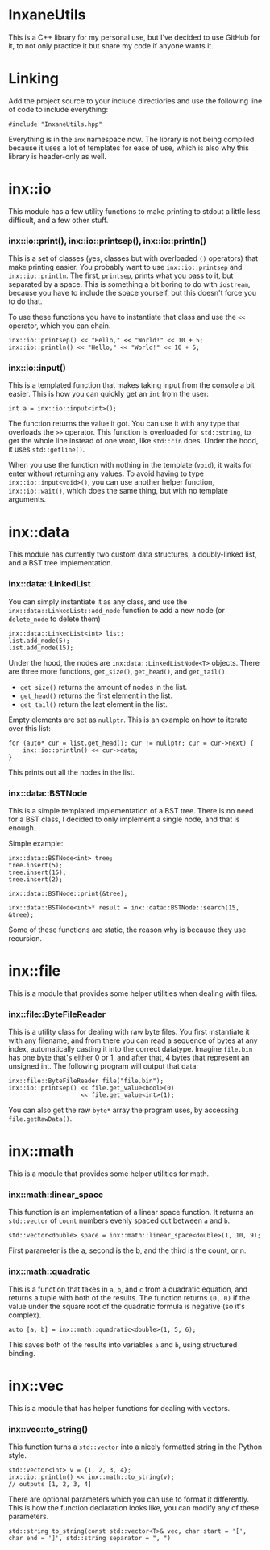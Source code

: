 # InxaneUtils
This is a C++ library for my personal use, but I've decided to use GitHub for it, to not only practice it but share my code if anyone wants it.
# Linking
Add the project source to your include directiories and use the following line of code to include everything:

    #include "InxaneUtils.hpp"
Everything is in the `inx` namespace now. The library is not being compiled because it uses a lot of templates for ease of use, which is also why this library is header-only as well.
# inx::io
This module has a few utility functions to make printing to stdout a little less difficult, and a few other stuff.
### inx::io::print(), inx::io::printsep(), inx::io::println()
This is a set of classes (yes, classes but with overloaded `()` operators) that make printing easier. You probably want to use `inx::io::printsep` and `inx::io::println`. The first, `printsep`, prints what you pass to it, but separated by a space. This is something a bit boring to do with `iostream`, because you have to include the space yourself, but this doesn't force you to do that.

To use these functions you have to instantiate that class and use the `<<` operator, which you can chain.

    inx::io::printsep() << "Hello," << "World!" << 10 + 5;
    inx::io::println() << "Hello," << "World!" << 10 + 5;
### inx::io::input()
This is a templated function that makes taking input from the console a bit easier.
This is how you can quickly get an `int` from the user:

    int a = inx::io::input<int>();
The function returns the value it got. You can use it with any type that overloads the `>>` operator.
This function is overloaded for `std::string`, to get the whole line instead of one word, like `std::cin` does. Under the hood, it uses `std::getline()`.

When you use the function with nothing in the template (`void`), it waits for enter without returning any values. To avoid having to type `inx::io::input<void>()`, you can use another helper function, `inx::io::wait()`, which does the same thing, but with no template arguments.

# inx::data
This module has currently two custom data structures, a doubly-linked list, and a BST tree implementation.
### inx::data::LinkedList
You can simply instantiate it as any class, and use the `inx::data::LinkedList::add_node` function to add a new node (or `delete_node` to delete them)

    inx::data::LinkedList<int> list;
    list.add_node(5);
    list.add_node(15);
Under the hood, the nodes are `inx:data::LinkedListNode<T>` objects.
There are three more functions, `get_size()`, `get_head()`, and `get_tail()`.

- `get_size()` returns the amount of nodes in the list.
- `get_head()` returns the first element in the list.
- `get_tail()` return the last element in the list.

Empty elements are set as `nullptr`.
This is an example on how to iterate over this list:

    for (auto* cur = list.get_head(); cur != nullptr; cur = cur->next) {
	    inx::io::println() << cur->data;
    }
This prints out all the nodes in the list.
### inx::data::BSTNode
This is a simple templated implementation of a BST tree. There is no need for a BST class, I decided to only implement a single node, and that is enough.

Simple example:

    inx::data::BSTNode<int> tree;
    tree.insert(5);
    tree.insert(15);
    tree.insert(2);
     
    inx::data::BSTNode::print(&tree);
    
    inx::data::BSTNode<int>* result = inx::data::BSTNode::search(15, &tree);
Some of these functions are static, the reason why is because they use recursion.

# inx::file
This is a module that provides some helper utilities when dealing with files.
### inx::file::ByteFileReader
This is a utility class for dealing with raw byte files.
You first instantiate it with any filename, and from there you can read a sequence of bytes at any index, automatically casting it into the correct datatype.
Imagine `file.bin` has one byte that's either 0 or 1, and after that, 4 bytes that represent an unsigned int. The following program will output that data:

    inx::file::ByteFileReader file("file.bin");
    inx::io::printsep() << file.get_value<bool>(0)
                        << file.get_value<int>(1);
    
You can also get the raw `byte*` array the program uses, by accessing `file.getRawData()`.
# inx::math
This is a module that provides some helper utilities for math.
### inx::math::linear_space
This function is an implementation of a linear space function. It returns an `std::vector` of `count` numbers evenly spaced out between `a` and `b`.

    std::vector<double> space = inx::math::linear_space<double>(1, 10, 9);
First parameter is the a, second is the b, and the third is the count, or n.
### inx::math::quadratic
This is a function that takes in `a`, `b`, and `c` from a quadratic equation, and returns a tuple with both of the results. The function returns `(0, 0)` if the value under the square root of the quadratic formula is negative (so it's complex).

    auto [a, b] = inx::math::quadratic<double>(1, 5, 6);
This saves both of the results into variables `a` and `b`, using structured binding.
# inx::vec
This is a module that has helper functions for dealing with vectors.
### inx::vec::to_string()
This function turns a `std::vector` into a nicely formatted string in the Python style.

    std::vector<int> v = {1, 2, 3, 4};
    inx::io::println() << inx::math::to_string(v);
    // outputs [1, 2, 3, 4]
There are optional parameters which you can use to format it differently.
This is how the function declaration looks like, you can modify any of these parameters.

    std::string to_string(const std::vector<T>& vec, char start = '[', char end = ']', std::string separator = ", ")

